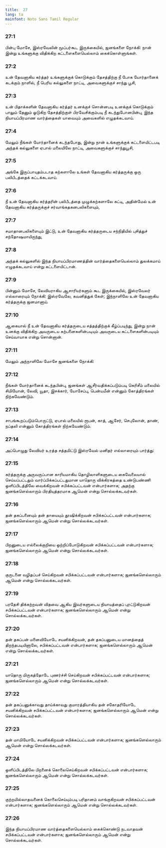 ```yaml
---
title:  27
lang: ta
mainfont: Noto Sans Tamil Regular
---
```


###  27:1

பின்பு மோசே, இஸ்ரவேலின் மூப்பர்கூட இருக்கையில், ஜனங்களை நோக்கி: நான் இன்று உங்களுக்கு விதிக்கிற கட்டளைகளையெல்லாம் கைக்கொள்ளுங்கள்.

###  27:2

உன் தேவனாகிய கர்த்தர் உங்களுக்குக் கொடுக்கும் தேசத்திற்கு நீ போக யோர்தானைக் கடக்கும் நாளில், நீ பெரிய கல்லுகளை நாட்டி, அவைகளுக்குச் சாந்து பூசி,

###  27:3

உன் பிதாக்களின் தேவனாகிய கர்த்தர் உனக்குச் சொன்னபடி உனக்குக் கொடுக்கும் பாலும் தேனும் ஓடுகிற தேசத்திற்குள் பிரவேசிக்கும்படி நீ கடந்துபோனபின்பு, இந்த நியாயப்பிரமாண வார்த்தைகள் யாவையும் அவைகளில் எழுதக்கடவாய்.

###  27:4

மேலும் நீங்கள் யோர்தானைக் கடந்தபோது, இன்று நான் உங்களுக்குக் கட்டளையிட்டபடி அந்தக் கல்லுகளை ஏபால் மலையிலே நாட்டி, அவைகளுக்குச் சாந்துபூசி,

###  27:5

அங்கே இருப்பாயுதம்படாத கற்களாலே உங்கள் தேவனாகிய கர்த்தருக்கு ஒரு பலிபீடத்தைக் கட்டக்கடவாய்.

###  27:6

நீ உன் தேவனாகிய கர்த்தரின் பலிபீடத்தை முழுக்கற்களாலே கட்டி, அதின்மேல் உன் தேவனாகிய கர்த்தருக்குச் சர்வாங்கதகனபலிகளையும்,

###  27:7

சமாதானபலிகளையும் இட்டு, உன் தேவனாகிய கர்த்தருடைய சந்நிதியில் புசித்துச் சந்தோஷமாயிருந்து,

###  27:8

அந்தக் கல்லுகளில் இந்த நியாயப்பிரமாணத்தின் வார்த்தைகளையெல்லாம் துலக்கமாய் எழுதக்கடவாய் என்று கட்டளையிட்டான்.

###  27:9

பின்னும் மோசே, லேவியராகிய ஆசாரியர்களும் கூட இருக்கையில், இஸ்ரவேலர் எல்லாரையும் நோக்கி: இஸ்ரவேலே, கவனித்துக் கேள்; இந்நாளிலே உன் தேவனாகிய கர்த்தருக்கு ஜனமானாய்.

###  27:10

ஆகையால் நீ உன் தேவனாகிய கர்த்தருடைய சத்தத்திற்குக் கீழ்ப்படிந்து, இன்று நான் உனக்கு விதிக்கிற அவருடைய கற்பனைகளின்படியும் அவருடைய கட்டளைகளின்படியும் செய்வாயாக என்று சொன்னான்.

###  27:11

மேலும் அந்நாளிலே மோசே ஜனங்களை நோக்கி:

###  27:12

நீங்கள் யோர்தானைக் கடந்தபின்பு, ஜனங்கள் ஆசீர்வதிக்கப்படும்படி கெரிசீம் மலையில் சிமியோன், லேவி, யூதா, இசக்கார், யோசேப்பு, பென்யமீன் என்னும் கோத்திரங்கள் நிற்கவேண்டும்.

###  27:13

சாபங்கூறப்படும்பொருட்டு, ஏபால் மலையில் ரூபன், காத், ஆசேர், செபுலோன், தாண், நப்தலி என்னும் கோத்திரங்கள் நிற்கவேண்டும்.

###  27:14

அப்பொழுது லேவியர் உரத்த சத்தமிட்டு இஸ்ரவேல் மனிதர் எல்லாரையும் பார்த்து:

###  27:15

கர்த்தருக்கு அருவருப்பான காரியமாகிய தொழிலாளிகளுடைய கைவேலையால் செய்யப்பட்டதும் வார்ப்பிக்கப்பட்டதுமான யாதொரு விக்கிரகத்தை உண்டுபண்ணி ஒளிப்பிடத்திலே வைக்கிறவன் சபிக்கப்பட்டவன் என்பார்களாக; அதற்கு ஜனங்களெல்லாரும் பிரதியுத்தரமாக ஆமென் என்று சொல்லக்கடவர்கள்.

###  27:16

தன் தகப்பனையும் தன் தாயையும் தூஷிக்கிறவன் சபிக்கப்பட்டவன் என்பார்களாக; ஜனங்களெல்லாரும் ஆமென் என்று சொல்லக்கடவர்கள்.

###  27:17

பிறனுடைய எல்லைக்குறியை ஒற்றிப்போடுகிறவன் சபிக்கப்பட்டவன் என்பார்களாக; ஜனங்களெல்லாரும் ஆமென் என்று சொல்லக்கடவர்கள்.

###  27:18

குருடனை வழிதப்பச் செய்கிறவன் சபிக்கப்பட்டவன் என்பார்களாக; ஜனங்களெல்லாரும் ஆமென் என்று சொல்லக்கடவர்கள்.

###  27:19

பரதேசி திக்கற்றவன் விதவை ஆகிய இவர்களுடைய நியாயத்தைப் புரட்டுகிறவன் சபிக்கப்பட்டவன் என்பார்களாக; ஜனங்களெல்லாரும் ஆமென் என்று சொல்லக்கடவர்கள்.

###  27:20

தன் தகப்பன் மனைவியோடே சயனிக்கிறவன், தன் தகப்பனுடைய மானத்தைத் திறந்தபடியினாலே, சபிக்கப்பட்டவன் என்பார்களாக; ஜனங்களெல்லாரும் ஆமென் என்று சொல்லக்கடவர்கள்.

###  27:21

யாதொரு மிருகத்தோடே புணர்ச்சி செய்கிறவன் சபிக்கப்பட்டவன் என்பார்களாக; ஜனங்களெல்லாரும் ஆமென் என்று சொல்லக்கடவர்கள்.

###  27:22

தன் தகப்பனுக்காவது தாய்க்காவது குமாரத்தியாகிய தன் சகோதரியோடே சயனிக்கிறவன் சபிக்கப்பட்டவன் என்பார்களாக; ஜனங்களெல்லாரும் ஆமென் என்று சொல்லக்கடவர்கள்.

###  27:23

தன் மாமியோடே சயனிக்கிறவன் சபிக்கப்பட்டவன் என்பார்களாக; ஜனங்களெல்லாரும் ஆமென் என்று சொல்லக்கடவர்கள்.

###  27:24

ஒளிப்பிடத்திலே பிறனைக் கொலைசெய்கிறவன் சபிக்கப்பட்டவன் என்பார்களாக; ஜனங்களெல்லாரும் ஆமென் என்று சொல்லக்கடவர்கள்.

###  27:25

குற்றமில்லாதவனைக் கொலைசெய்யும்படி பரிதானம் வாங்குகிறவன் சபிக்கப்பட்டவன் என்பார்களாக; ஜனங்களெல்லாரும் ஆமென் என்று சொல்லக்கடவர்கள்.

###  27:26

இந்த நியாயப்பிரமாண வார்த்தைகளையெல்லாம் கைக்கொண்டு நடவாதவன் சபிக்கப்பட்டவன் என்பார்களாக; ஜனங்களெல்லாரும் ஆமென் என்று சொல்லக்கடவர்கள்.

